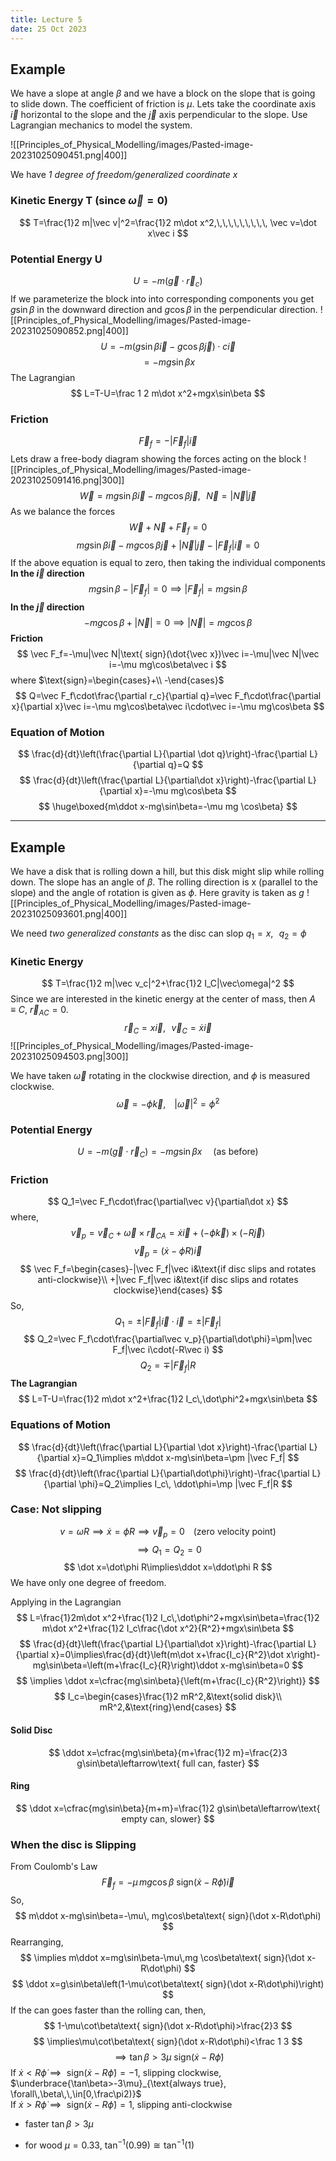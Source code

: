 ```yaml
---
title: Lecture 5
date: 25 Oct 2023
---
```

## Example

We have a slope at angle $\beta$ and we have a block on the slope that is going to slide down. The coefficient of friction is $\mu$. Lets take the coordinate axis $\vec i$ horizontal to the slope and the $\vec j$ axis perpendicular to the slope.  Use Lagrangian mechanics to model the system.

![[Principles_of_Physical_Modelling/images/Pasted-image-20231025090451.png|400]]

We have *1 degree of freedom/generalized coordinate $x$*
### Kinetic Energy T (since $\vec\omega=0$)
$$
T=\frac{1}2 m|\vec v|^2=\frac{1}2 m\dot x^2,\,\,\,\,\,\,\,\,\, \vec v=\dot x\vec i
$$

### Potential Energy U
$$
U=-m(\vec g\cdot\vec r_c)
$$
If we parameterize the block into into corresponding components you get $g\sin\beta$ in the downward direction and $g\cos\beta$ in the perpendicular direction.
![[Principles_of_Physical_Modelling/images/Pasted-image-20231025090852.png|400]]
$$
U=-m(g\sin\beta\vec i-g\cos\beta\vec j)\cdot c\vec i
$$
$$
=-mg\sin\beta x
$$
The Lagrangian
$$
L=T-U=\frac 1 2 m\dot x^2+mgx\sin\beta
$$
### Friction
$$
\vec F_f=-|\vec F_f|\vec i
$$
Lets draw a free-body diagram showing the forces acting on the block
![[Principles_of_Physical_Modelling/images/Pasted-image-20231025091416.png|300]]
$$
\vec W=mg\sin\beta\vec i-mg\cos\beta\vec j,\,\,\,\, \vec N=|\vec N|\vec j
$$
As we balance the forces
$$
\vec W+\vec N+\vec F_f=0
$$
$$
mg\sin\beta\vec i-mg\cos\beta\vec j+|\vec N|\vec j-|\vec F_f|\vec i=0
$$
If the above equation is equal to zero, then taking the individual components
**In the $\vec i$ direction**
$$
mg\sin\beta-|\vec F_f|=0\implies |\vec F_f|=mg\sin\beta
$$
**In the $\vec j$ direction**
$$
-mg\cos\beta+|\vec N|=0\implies |\vec N|=mg\cos\beta
$$
**Friction**
$$
\vec F_f=-\mu|\vec N|\text{ sign}(\dot{\vec x})\vec i=-\mu|\vec N|\vec i=-\mu mg\cos\beta\vec i
$$
where $\text{sign}=\begin{cases}+\\ -\end{cases}$
$$
Q=\vec F_f\cdot\frac{\partial r_c}{\partial q}=\vec F_f\cdot\frac{\partial x}{\partial x}\vec i=-\mu mg\cos\beta\vec i\cdot\vec i=-\mu mg\cos\beta
$$
### Equation of Motion
$$
\frac{d}{dt}\left(\frac{\partial L}{\partial \dot q}\right)-\frac{\partial L}{\partial q}=Q
$$
$$
\frac{d}{dt}\left(\frac{\partial L}{\partial\dot x}\right)-\frac{\partial L}{\partial x}=-\mu mg\cos\beta
$$
$$
\huge\boxed{m\ddot x-mg\sin\beta=-\mu mg \cos\beta}
$$
____
## Example
We have a disk that is rolling down a hill, but this disk might slip while rolling down. The slope has an angle of $\beta$. The rolling direction is x (parallel to the slope) and the angle of rotation is given as $\phi$. Here gravity is taken as $g$ 
![[Principles_of_Physical_Modelling/images/Pasted-image-20231025093601.png|400]]

We need *two generalized constants* as the disc can slop $q_1=x,\,\,\,\, q_2=\phi$
### Kinetic Energy
$$
T=\frac{1}2 m|\vec v_c|^2+\frac{1}2 I_C|\vec\omega|^2
$$
Since we are interested in the kinetic energy at the center of mass, then $A\equiv C$, $\vec r_{AC}=0$.
$$
\vec r_C=x\vec i,\,\,\,\, \vec v_C=\dot x\vec i
$$
![[Principles_of_Physical_Modelling/images/Pasted-image-20231025094503.png|300]]

We have taken $\vec\omega$ rotating in the clockwise direction, and $\phi$ is measured clockwise.
$$
\vec\omega=-\dot\phi\vec k,\,\,\,\,\,\,|\vec\omega|^2=\dot\phi^2
$$
### Potential Energy
$$
U=-m(\vec g\cdot\vec r_C)=-mg\sin\beta x\,\,\,\,\,\,\text{ (as before)}
$$
### Friction
$$
Q_1=\vec F_f\cdot\frac{\partial\vec v}{\partial\dot x}
$$
where,
$$
\vec v_p=\vec v_C+\vec\omega\times\vec r_{CA}=\dot x\vec i+(-\dot\phi\vec k)\times(-R\vec j)
$$
$$
\vec v_p=(\dot x-\dot\phi R)\vec i
$$
$$
\vec F_f=\begin{cases}-|\vec F_f|\vec i&\text{if disc slips and rotates anti-clockwise}\\ +|\vec F_f|\vec i&\text{if disc slips and rotates clockwise}\end{cases}
$$
So, 
$$
Q_1=\pm|\vec F_f|\vec i\cdot\vec i=\pm|\vec F_f|
$$
$$
Q_2=\vec F_f\cdot\frac{\partial\vec v_p}{\partial\dot\phi}=\pm|\vec F_f|\vec i\cdot(-R\vec i)
$$
$$
Q_2=\mp|\vec F_f|R
$$
**The Lagrangian**
$$
L=T-U=\frac{1}2 m\dot x^2+\frac{1}2 I_c\,\dot\phi^2+mgx\sin\beta
$$
### Equations of Motion
$$
\frac{d}{dt}\left(\frac{\partial L}{\partial \dot x}\right)-\frac{\partial L}{\partial x}=Q_1\implies m\ddot x-mg\sin\beta=\pm |\vec F_f|
$$
$$
\frac{d}{dt}\left(\frac{\partial L}{\partial\dot\phi}\right)-\frac{\partial L}{\partial \phi}=Q_2\implies I_c\, \ddot\phi=\mp |\vec F_f|R
$$
### Case: Not slipping
$$
v=\omega R\implies \dot x=\dot\phi R\implies\vec v_p=0\,\,\,\,\,\,\text{(zero velocity point)}
$$
$$
\implies Q_1=Q_2=0
$$
$$
\dot x=\dot\phi R\implies\ddot x=\ddot\phi R
$$
We have only one degree of freedom.

Applying in the Lagrangian
$$
L=\frac{1}2m\dot x^2+\frac{1}2 I_c\,\dot\phi^2+mgx\sin\beta=\frac{1}2 m\dot x^2+\frac{1}2 I_c\frac{\dot x^2}{R^2}+mgx\sin\beta
$$
$$
\frac{d}{dt}\left(\frac{\partial L}{\partial\dot x}\right)-\frac{\partial L}{\partial x}=0\implies\frac{d}{dt}\left(m\dot x+\frac{I_c}{R^2}\dot x\right)-mg\sin\beta=\left(m+\frac{I_c}{R}\right)\ddot x-mg\sin\beta=0
$$
$$
\implies \ddot x=\cfrac{mg\sin\beta}{\left(m+\frac{I_c}{R^2}\right)}
$$
$$
I_c=\begin{cases}\frac{1}2 mR^2,&\text{solid disk}\\ mR^2,&\text{ring}\end{cases}
$$
#### Solid Disc
$$
\ddot x=\cfrac{mg\sin\beta}{m+\frac{1}2 m}=\frac{2}3 g\sin\beta\leftarrow\text{ full can, faster}
$$
#### Ring
$$
\ddot x=\cfrac{mg\sin\beta}{m+m}=\frac{1}2 g\sin\beta\leftarrow\text{ empty can, slower}
$$
### When the disc is Slipping 
From Coulomb's Law
$$
\vec F_f=-\mu \,mg\cos\beta\text{ sign}(\dot x-R\dot\phi)\vec i
$$
So,
$$
m\ddot x-mg\sin\beta=-\mu\, mg\cos\beta\text{ sign}(\dot x-R\dot\phi)
$$
Rearranging,
$$
\implies m\ddot x=mg\sin\beta-\mu\,mg \cos\beta\text{ sign}(\dot x-R\dot\phi)
$$
$$
\ddot x=g\sin\beta\left(1-\mu\cot\beta\text{ sign}(\dot x-R\dot\phi)\right)
$$
If the can goes faster than the rolling can, then,
$$
1-\mu\cot\beta\text{ sign}(\dot x-R\dot\phi)>\frac{2}3
$$
$$
\implies\mu\cot\beta\text{ sign}(\dot x-R\dot\phi)<\frac 1 3
$$
$$
\implies\tan\beta > 3\mu\text{ sign}(\dot x-R\dot\phi)
$$
If $\dot x<R\dot\phi\implies\text{ sign}(\dot x-R\dot\phi)=-1$, slipping clockwise, $\underbrace{\tan\beta>-3\mu}_{\text{always true}, \forall\,\beta\,\,\in[0,\frac\pi2)}$   
If $\dot x>R\dot\phi\implies \text{ sign}(\dot x-R\dot\phi)=1$, slipping anti-clockwise

- faster $\tan\beta>3\mu$

- for wood $\mu=0.33$, $\tan^{-1} (0.99)\cong \tan^{-1}(1)$ 
